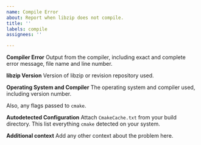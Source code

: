 ```yaml
---
name: Compile Error
about: Report when libzip does not compile.
title: ''
labels: compile
assignees: ''

---
```


**Compiler Error**
Output from the compiler, including exact and complete error message, file name and line number.

**libzip Version**
Version of libzip or revision repository used.

**Operating System and Compiler**
The operating system and compiler used, including version number.

Also, any flags passed to `cmake`.

**Autodetected Configuration**
Attach `CmakeCache.txt` from your build directory. This list everything `cmake` detected on your system.

**Additional context**
Add any other context about the problem here.
